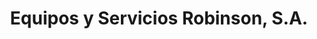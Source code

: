 ---
title: "Equipos y Servicios Robinson, S.A."
url: /david-sur/equipos-y-servicios-robinson-s-a/
shop: general
---